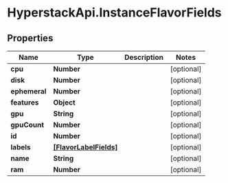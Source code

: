 # HyperstackApi.InstanceFlavorFields

## Properties

Name | Type | Description | Notes
------------ | ------------- | ------------- | -------------
**cpu** | **Number** |  | [optional] 
**disk** | **Number** |  | [optional] 
**ephemeral** | **Number** |  | [optional] 
**features** | **Object** |  | [optional] 
**gpu** | **String** |  | [optional] 
**gpuCount** | **Number** |  | [optional] 
**id** | **Number** |  | [optional] 
**labels** | [**[FlavorLabelFields]**](FlavorLabelFields.md) |  | [optional] 
**name** | **String** |  | [optional] 
**ram** | **Number** |  | [optional] 


